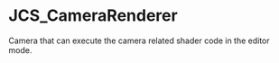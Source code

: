 <!--
   - $File: JCS_CameraRenderer.html $
   - $Date: 2018-10-01 02:39:13 $
   - $Revision: $
   - $Creator: Jen-Chieh Shen $
   - $Notice: See LICENSE.txt for modification and distribution information
   -                   Copyright © 2018 by Shen, Jen-Chieh $
-->


<div id="content-header">
  <h1>JCS_CameraRenderer</h1>
</div>

<p>
  Camera that can execute the camera related shader code in the editor mode.
</p>
